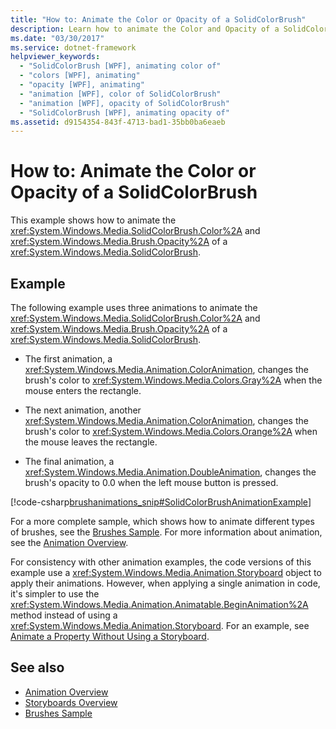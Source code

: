 ```yaml
---
title: "How to: Animate the Color or Opacity of a SolidColorBrush"
description: Learn how to animate the Color and Opacity of a SolidColorBrush in Windows Presentation Foundation (WPF).
ms.date: "03/30/2017"
ms.service: dotnet-framework
helpviewer_keywords: 
  - "SolidColorBrush [WPF], animating color of"
  - "colors [WPF], animating"
  - "opacity [WPF], animating"
  - "animation [WPF], color of SolidColorBrush"
  - "animation [WPF], opacity of SolidColorBrush"
  - "SolidColorBrush [WPF], animating opacity of"
ms.assetid: d9154354-843f-4713-bad1-35bb0ba6eaeb
---
```

# How to: Animate the Color or Opacity of a SolidColorBrush

This example shows how to animate the <xref:System.Windows.Media.SolidColorBrush.Color%2A> and <xref:System.Windows.Media.Brush.Opacity%2A> of a <xref:System.Windows.Media.SolidColorBrush>.  
  
## Example  

The following example uses three animations to animate the <xref:System.Windows.Media.SolidColorBrush.Color%2A> and <xref:System.Windows.Media.Brush.Opacity%2A> of a <xref:System.Windows.Media.SolidColorBrush>.  
  
- The first animation, a <xref:System.Windows.Media.Animation.ColorAnimation>, changes the brush's color to <xref:System.Windows.Media.Colors.Gray%2A> when the mouse enters the rectangle.  
  
- The next animation, another <xref:System.Windows.Media.Animation.ColorAnimation>, changes the brush's color to <xref:System.Windows.Media.Colors.Orange%2A> when the mouse leaves the rectangle.  
  
- The final animation, a <xref:System.Windows.Media.Animation.DoubleAnimation>, changes the brush's opacity to 0.0 when the left mouse button is pressed.  
  
[!code-csharp[brushanimations_snip#SolidColorBrushAnimationExample](~/samples/snippets/csharp/VS_Snippets_Wpf/brushanimations_snip/CSharp/SolidColorBrushExample.cs#solidcolorbrushanimationexample)]  
  
For a more complete sample, which shows how to animate different types of brushes, see the [Brushes Sample](https://github.com/Microsoft/WPF-Samples/tree/master/Graphics/Brushes). For more information about animation, see the [Animation Overview](animation-overview.md).  
  
For consistency with other animation examples, the code versions of this example use a <xref:System.Windows.Media.Animation.Storyboard> object to apply their animations. However, when applying a single animation in code, it's simpler to use the <xref:System.Windows.Media.Animation.Animatable.BeginAnimation%2A> method instead of using a <xref:System.Windows.Media.Animation.Storyboard>. For an example, see [Animate a Property Without Using a Storyboard](how-to-animate-a-property-without-using-a-storyboard.md).  
  
## See also

- [Animation Overview](animation-overview.md)
- [Storyboards Overview](storyboards-overview.md)
- [Brushes Sample](https://github.com/Microsoft/WPF-Samples/tree/master/Graphics/Brushes)
